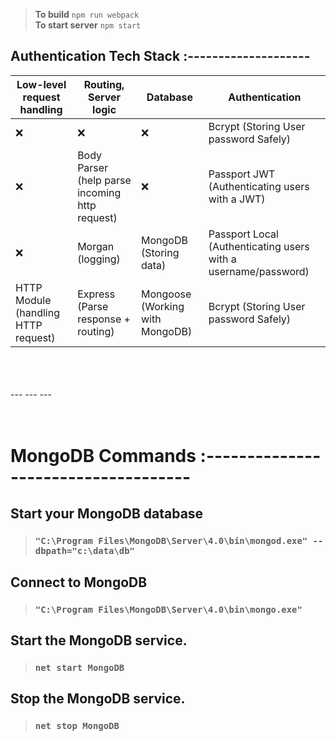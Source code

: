> **To build** `npm run webpack`<br />
> **To start server** `npm start`

## Authentication Tech Stack :--------------------

| Low-level request handling          | Routing, Server logic                          | Database                        | Authentication                                                 |
| ----------------------------------- | ---------------------------------------------- | ------------------------------- | -------------------------------------------------------------- |
| :x:                                 | :x:                                            | :x:                             | Bcrypt (Storing User password Safely)                          |
| :x:                                 | Body Parser (help parse incoming http request) | :x:                             | Passport JWT (Authenticating users with a JWT)                 |
| :x:                                 | Morgan (logging)                               | MongoDB (Storing data)          | Passport Local (Authenticating users with a username/password) |
| HTTP Module (handling HTTP request) | Express (Parse response + routing)             | Mongoose (Working with MongoDB) | Bcrypt (Storing User password Safely)                          |

<br />
<br />
<br /> 
---
---
---
<br />
<br />
<br />
  

# MongoDB Commands :------------------------------------

## Start your MongoDB database

> ### `"C:\Program Files\MongoDB\Server\4.0\bin\mongod.exe" --dbpath="c:\data\db"`

## Connect to MongoDB

> ### `"C:\Program Files\MongoDB\Server\4.0\bin\mongo.exe"`

## Start the MongoDB service.

> ### `net start MongoDB`

## Stop the MongoDB service.

> ### `net stop MongoDB`
